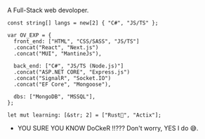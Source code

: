 A Full-Stack web devoloper.

```
const string[] langs = new[2] { "C#", "JS/TS" };

var OV_EXP = {
  front_end: ["HTML", "CSS/SASS", "JS/TS"]
  .concat("React", "Next.js")
  .concat("MUI", "MantineJs"),
  
  back_end: ["C#", "JS/TS (Node.js)"]
  .concat("ASP.NET CORE", "Express.js")
  .concat("SignalR", "Socket.IO")
  .concat("EF Core", "Mongoose"),
  
  dbs: ["MongoDB", "MSSQL"],
};

let mut learning: [&str; 2] = ["Rust🦀", "Actix"];
```

- YOU SURE YOU KNOW DoCkeR !!???
Don't worry, YES I do 😅.
 
